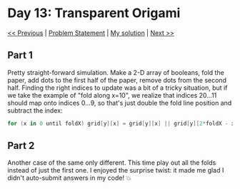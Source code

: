 # Day 13: Transparent Origami
[<< Previous](Day12.md) | [Problem Statement](https://adventofcode.com/2021/day/13) | [My solution](../src/main/kotlin/puzzles/Day13.kt) | [Next >>](Day14.md)
## Part 1
Pretty straight-forward simulation. Make a 2-D array of booleans, fold the paper, add dots to the first half of the paper, remove dots from the second half. Finding the right indices to update was a bit of a tricky situation, but if we take the example of "fold along x=10", we realize that indices 20...11 should map onto indices 0...9, so that's just double the fold line position and subtract the index: 

```kotlin
for (x in 0 until foldX) grid[y][x] = grid[y][x] || grid[y][2*foldX - x]
```

## Part 2
Another case of the same only different. This time play out all the folds instead of just the first one. I enjoyed the surprise twist: it made me glad I didn't auto-submit answers in my code! :boom: